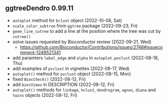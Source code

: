 ## ggtreeDendro 0.99.11

+ `autoplot` method for `bclust` object (2022-10-08, Sat)
+ `scale_color_subtree` from `ggtree` package (2022-09-23, Fri)
+ `geom_line_cutree` to add a line at the position where the tree was cut by `cutree()` 
+ solve issues requested by Bioconductor review (2022-09-21, Wed)
    - <https://github.com/Bioconductor/Contributions/issues/2748#issuecomment-1249521341>
+ add paramters `label_edge` and `alpha` in `autoplot.pvclust` (2022-08-18, Thu)
+ add examples of `pvclust` in vignettes (2022-08-17, Wed)
+ `autoplot()` method for `pvclust` object (2022-08-15, Mon)
+ fixed `BiocCheck()` (2022-08-12, Fri)
+ add `biocViews` in DESCRIPTION (2022-08-12, Fri)
+ `autoplot()` methods for `linkage`, `hclust`, `dendrogram`, `agnes`, `diana` and `twins` objects (2022-08-12, Fri)
